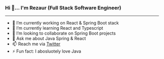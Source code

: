 ### Hi 👋... I'm Rezaur (Full Stack Software Engineer)

---

- 🔭 I’m currently working on React & Spring Boot stack
- 🌱 I’m currently learning React and Typescript
- 👯 I’m looking to collaborate on Spring Boot projects
- 💬 Ask me about Java Spring & React
- 📫 Reach me via [Twitter](https://twitter.com/DevRezaur)
- ⚡ Fun fact: I abosluotely love Java
